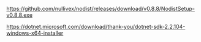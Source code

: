 https://github.com/nullivex/nodist/releases/download/v0.8.8/NodistSetup-v0.8.8.exe

https://dotnet.microsoft.com/download/thank-you/dotnet-sdk-2.2.104-windows-x64-installer